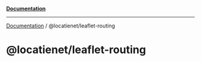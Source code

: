 [**Documentation**](../../README.md)

***

[Documentation](../../packages.md) / @locatienet/leaflet-routing

# @locatienet/leaflet-routing
